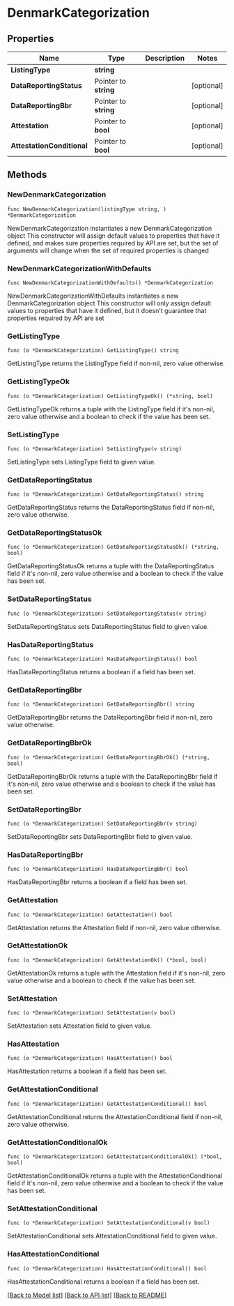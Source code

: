 # DenmarkCategorization

## Properties

Name | Type | Description | Notes
------------ | ------------- | ------------- | -------------
**ListingType** | **string** |  | 
**DataReportingStatus** | Pointer to **string** |  | [optional] 
**DataReportingBbr** | Pointer to **string** |  | [optional] 
**Attestation** | Pointer to **bool** |  | [optional] 
**AttestationConditional** | Pointer to **bool** |  | [optional] 

## Methods

### NewDenmarkCategorization

`func NewDenmarkCategorization(listingType string, ) *DenmarkCategorization`

NewDenmarkCategorization instantiates a new DenmarkCategorization object
This constructor will assign default values to properties that have it defined,
and makes sure properties required by API are set, but the set of arguments
will change when the set of required properties is changed

### NewDenmarkCategorizationWithDefaults

`func NewDenmarkCategorizationWithDefaults() *DenmarkCategorization`

NewDenmarkCategorizationWithDefaults instantiates a new DenmarkCategorization object
This constructor will only assign default values to properties that have it defined,
but it doesn't guarantee that properties required by API are set

### GetListingType

`func (o *DenmarkCategorization) GetListingType() string`

GetListingType returns the ListingType field if non-nil, zero value otherwise.

### GetListingTypeOk

`func (o *DenmarkCategorization) GetListingTypeOk() (*string, bool)`

GetListingTypeOk returns a tuple with the ListingType field if it's non-nil, zero value otherwise
and a boolean to check if the value has been set.

### SetListingType

`func (o *DenmarkCategorization) SetListingType(v string)`

SetListingType sets ListingType field to given value.


### GetDataReportingStatus

`func (o *DenmarkCategorization) GetDataReportingStatus() string`

GetDataReportingStatus returns the DataReportingStatus field if non-nil, zero value otherwise.

### GetDataReportingStatusOk

`func (o *DenmarkCategorization) GetDataReportingStatusOk() (*string, bool)`

GetDataReportingStatusOk returns a tuple with the DataReportingStatus field if it's non-nil, zero value otherwise
and a boolean to check if the value has been set.

### SetDataReportingStatus

`func (o *DenmarkCategorization) SetDataReportingStatus(v string)`

SetDataReportingStatus sets DataReportingStatus field to given value.

### HasDataReportingStatus

`func (o *DenmarkCategorization) HasDataReportingStatus() bool`

HasDataReportingStatus returns a boolean if a field has been set.

### GetDataReportingBbr

`func (o *DenmarkCategorization) GetDataReportingBbr() string`

GetDataReportingBbr returns the DataReportingBbr field if non-nil, zero value otherwise.

### GetDataReportingBbrOk

`func (o *DenmarkCategorization) GetDataReportingBbrOk() (*string, bool)`

GetDataReportingBbrOk returns a tuple with the DataReportingBbr field if it's non-nil, zero value otherwise
and a boolean to check if the value has been set.

### SetDataReportingBbr

`func (o *DenmarkCategorization) SetDataReportingBbr(v string)`

SetDataReportingBbr sets DataReportingBbr field to given value.

### HasDataReportingBbr

`func (o *DenmarkCategorization) HasDataReportingBbr() bool`

HasDataReportingBbr returns a boolean if a field has been set.

### GetAttestation

`func (o *DenmarkCategorization) GetAttestation() bool`

GetAttestation returns the Attestation field if non-nil, zero value otherwise.

### GetAttestationOk

`func (o *DenmarkCategorization) GetAttestationOk() (*bool, bool)`

GetAttestationOk returns a tuple with the Attestation field if it's non-nil, zero value otherwise
and a boolean to check if the value has been set.

### SetAttestation

`func (o *DenmarkCategorization) SetAttestation(v bool)`

SetAttestation sets Attestation field to given value.

### HasAttestation

`func (o *DenmarkCategorization) HasAttestation() bool`

HasAttestation returns a boolean if a field has been set.

### GetAttestationConditional

`func (o *DenmarkCategorization) GetAttestationConditional() bool`

GetAttestationConditional returns the AttestationConditional field if non-nil, zero value otherwise.

### GetAttestationConditionalOk

`func (o *DenmarkCategorization) GetAttestationConditionalOk() (*bool, bool)`

GetAttestationConditionalOk returns a tuple with the AttestationConditional field if it's non-nil, zero value otherwise
and a boolean to check if the value has been set.

### SetAttestationConditional

`func (o *DenmarkCategorization) SetAttestationConditional(v bool)`

SetAttestationConditional sets AttestationConditional field to given value.

### HasAttestationConditional

`func (o *DenmarkCategorization) HasAttestationConditional() bool`

HasAttestationConditional returns a boolean if a field has been set.


[[Back to Model list]](../README.md#documentation-for-models) [[Back to API list]](../README.md#documentation-for-api-endpoints) [[Back to README]](../README.md)


